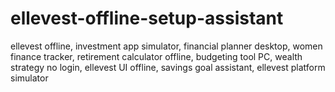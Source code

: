 # ellevest-offline-setup-assistant
ellevest offline, investment app simulator, financial planner desktop, women finance tracker, retirement calculator offline, budgeting tool PC, wealth strategy no login, ellevest UI offline, savings goal assistant, ellevest platform simulator
